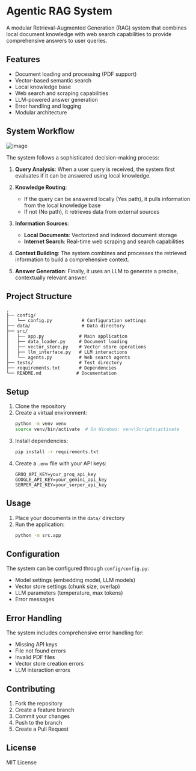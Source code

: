 # Agentic RAG System

A modular Retrieval-Augmented Generation (RAG) system that combines local document knowledge with web search capabilities to provide comprehensive answers to user queries.

## Features

- Document loading and processing (PDF support)
- Vector-based semantic search
- Local knowledge base
- Web search and scraping capabilities
- LLM-powered answer generation
- Error handling and logging
- Modular architecture

## System Workflow

![image](https://github.com/user-attachments/assets/aa336be8-0382-4d0d-9862-a5033a0ae94a)

The system follows a sophisticated decision-making process:

1. **Query Analysis**: When a user query is received, the system first evaluates if it can be answered using local knowledge.

2. **Knowledge Routing**:

   - If the query can be answered locally (Yes path), it pulls information from the local knowledge base
   - If not (No path), it retrieves data from external sources

3. **Information Sources**:

   - **Local Documents**: Vectorized and indexed document storage
   - **Internet Search**: Real-time web scraping and search capabilities

4. **Context Building**: The system combines and processes the retrieved information to build a comprehensive context.

5. **Answer Generation**: Finally, it uses an LLM to generate a precise, contextually relevant answer.

## Project Structure

```
.
├── config/
│   └── config.py           # Configuration settings
├── data/                   # Data directory
├── src/
│   ├── app.py             # Main application
│   ├── data_loader.py     # Document loading
│   ├── vector_store.py    # Vector store operations
│   ├── llm_interface.py   # LLM interactions
│   └── agents.py          # Web search agents
├── tests/                 # Test directory
├── requirements.txt       # Dependencies
└── README.md             # Documentation
```

## Setup

1. Clone the repository
2. Create a virtual environment:
   ```bash
   python -m venv venv
   source venv/bin/activate  # On Windows: venv\Scripts\activate
   ```
3. Install dependencies:
   ```bash
   pip install -r requirements.txt
   ```
4. Create a `.env` file with your API keys:
   ```
   GROQ_API_KEY=your_groq_api_key
   GOOGLE_API_KEY=your_gemini_api_key
   SERPER_API_KEY=your_serper_api_key
   ```

## Usage

1. Place your documents in the `data/` directory
2. Run the application:
   ```bash
   python -m src.app
   ```

## Configuration

The system can be configured through `config/config.py`:

- Model settings (embedding model, LLM models)
- Vector store settings (chunk size, overlap)
- LLM parameters (temperature, max tokens)
- Error messages

## Error Handling

The system includes comprehensive error handling for:

- Missing API keys
- File not found errors
- Invalid PDF files
- Vector store creation errors
- LLM interaction errors

## Contributing

1. Fork the repository
2. Create a feature branch
3. Commit your changes
4. Push to the branch
5. Create a Pull Request

## License

MIT License
